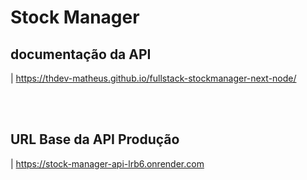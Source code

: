 # Stock Manager

## documentação da API

| https://thdev-matheus.github.io/fullstack-stockmanager-next-node/

<br/>
<br/>

## URL Base da API Produção

| https://stock-manager-api-lrb6.onrender.com